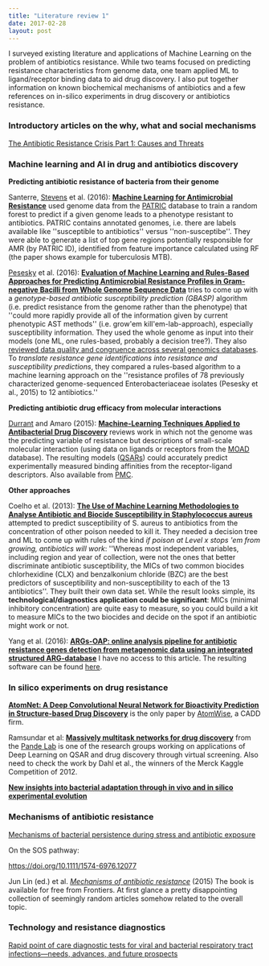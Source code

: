 ```yaml
---
title: "Literature review 1"
date: 2017-02-28
layout: post
---
```


I surveyed existing literature and applications of Machine Learning on the problem of antibiotics resistance. While two teams focused on predicting resistance characteristics from genome data, one team applied ML to ligand/receptor binding data to aid drug discovery. I also put together information on known biochemical mechanisms of antibiotics and a few references on in-silico experiments in drug discovery or antibiotics resistance.

### Introductory articles on the why, what and social mechanisms

[The Antibiotic Resistance Crisis Part 1: Causes and Threats](https://www.ncbi.nlm.nih.gov/pmc/articles/PMC4378521/)



### Machine learning and AI in drug and antibiotics discovery

**Predicting antibiotic resistance of bacteria from their genome**

Santerre, [Stevens](https://www.anl.gov/contributors/rick-stevens) et al. (2016): **[Machine Learning for Antimicrobial Resistance](https://arxiv.org/pdf/1607.01224.pdf)** used genome data from the [PATRIC](https://www.patricbrc.org) database to train a random forest to predict if a given genome leads to a phenotype resistant to antibiotics. PATRIC contains annotated genomes, i.e. there are labels available like ''susceptible to antibiotics'' versus ''non-susceptibe''. They were able to generate a list of top gene regions potentially responsible for AMR (by PATRIC ID), identified from feature importance calculated using RF (the paper shows example for tuberculosis MTB).
 
[Pesesky](http://www.dantaslab.org/people/) et al. (2016): **[Evaluation of Machine Learning and Rules-Based Approaches for Predicting Antimicrobial Resistance Profiles in Gram-negative Bacilli from Whole Genome Sequence Data](https://doi.org/10.3389/fmicb.2016.01887)**
tries to come up with a *genotype-based antibiotic susceptibility prediction (GBASP)* algorithm (i.e. predict resistance from the genome rather than the phenotype) that ''could more rapidly provide all of the information given by current phenotypic AST methods'' (i.e. grow'em kill'em-lab-approach), especially susceptibility information. They used the whole genome as input into their models (one ML, one rules-based, probably a decision tree?). They also [reviewed data quality and congruence across several genomics databases](https://simatai.github.io/2017/02/27/existing-datasources/). To *translate resistance gene identifications into resistance and susceptibility predictions*, they compared a rules-based algorithm to a machine learning approach on the ''resistance profiles of 78 previously characterized genome-sequenced Enterobacteriaceae isolates (Pesesky et al., 2015) to 12 antibiotics.''

**Predicting antibiotic drug efficacy from molecular interactions**

[Durrant](https://amarolab.ucsd.edu/~jdurrant/) and Amaro (2015): **[Machine-Learning Techniques Applied to Antibacterial Drug Discovery](https://doi.org/10.1111/cbdd.12423)** reviews work in which not the genome was the predicting variable of resistance but descriptions of small-scale molecular interaction (using data on ligands or receptors from the [MOAD](https://simatai.github.io/2017/02/27/existing-datasources/) database). The resulting models ([QSARs](https://en.wikipedia.org/wiki/Quantitative_structure–activity_relationship)) could accurately predict experimentally measured binding affinities from the receptor-ligand descriptors. Also available from [PMC](https://www.ncbi.nlm.nih.gov/pmc/articles/PMC4273861/).

**Other approaches**

Coelho et al. (2013): **[The Use of Machine Learning Methodologies to Analyse Antibiotic and Biocide Susceptibility in Staphylococcus aureus](http://dx.doi.org/10.1371/journal.pone.0055582)** attempted to predict susceptibility of S. aureus to antibiotics from the concentration of other poison needed to kill it. They needed a decision tree and ML to come up with rules of the kind *if poison at Level x stops 'em from growing, antibiotics will work*: ''Whereas most independent variables, including region and year of collection, were not the ones that better discriminate antibiotic susceptibility, the MICs of two common biocides chlorhexidine (CLX) and benzalkonium chloride (BZC) are the best predictors of susceptibility and non-susceptibility to each of the 13 antibiotics''. They built their own data set. While the result looks simple, its **technological/diagnostics application could be significant**: MICs (minimal inhibitory concentration) are quite easy to measure, so you could build a kit to measure MICs to the two biocides and decide on the spot if an antibiotic might work or not.

Yang et al. (2016): **[ARGs-OAP: online analysis pipeline for antibiotic resistance genes detection from metagenomic data using an integrated structured ARG-database](https://doi.org/10.1093/bioinformatics/btw136)** I have no access to this article. The resulting software can be found [here](http://smile.hku.hk/SARGs).

### In silico experiments on drug resistance

**[AtomNet: A Deep Convolutional Neural Network for Bioactivity Prediction in Structure-based Drug Discovery](https://arxiv.org/pdf/1510.02855.pdf)** is the only paper by [AtomWise](http://www.atomwise.com/introducing-atomnet/), a CADD firm.

Ramsundar et al: **[Massively multitask networks for drug discovery](https://arxiv.org/pdf/1502.02072.pdf)** from the [Pande Lab](https://pande.stanford.edu/) is one of the research groups working on applications of Deep Learning on QSAR and drug discovery through virtual screening. Also need to check the work by Dahl et al., the winners of the Merck Kaggle Competition of 2012.

**[New insights into bacterial adaptation through in vivo and in silico experimental evolution](https://doi.org/10.1038/nrmicro2750)**

### Mechanisms of antibiotic resistance

[Mechanisms of bacterial persistence during stress and antibiotic exposure](10.1126/science.aaf4268)

On the SOS pathway:

https://doi.org/10.1111/1574-6976.12077

Jun Lin (ed.) et al. [*Mechanisms of antibiotic resistance*](http://www.frontiersin.org/books/Mechanisms_of_antibiotic_resistance/547) (2015)
The book is available for free from Frontiers. At first glance a pretty disappointing collection of seemingly random articles somehow related to the overall topic.

### Technology and resistance diagnostics

[Rapid point of care diagnostic tests for viral and bacterial respiratory tract infections—needs, advances, and future prospects](http://dx.doi.org/10.1016/S1473-3099(14)70827-8)

